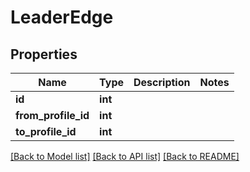 # LeaderEdge

## Properties
Name | Type | Description | Notes
------------ | ------------- | ------------- | -------------
**id** | **int** |  | 
**from_profile_id** | **int** |  | 
**to_profile_id** | **int** |  | 

[[Back to Model list]](../README.md#documentation-for-models) [[Back to API list]](../README.md#documentation-for-api-endpoints) [[Back to README]](../README.md)


